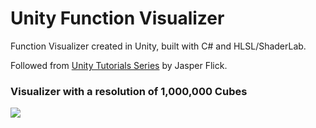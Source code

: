 # Unity Function Visualizer

Function Visualizer created in Unity, built with C# and HLSL/ShaderLab.

Followed from [Unity Tutorials Series](https://catlikecoding.com/unity/tutorials/) by Jasper Flick.

### Visualizer with a resolution of 1,000,000 Cubes
![](https://github.com/ryandobkin/Portfolio/blob/main/Function%20Visualizer/functionvisualizer_githubpreview_highres.gif)
